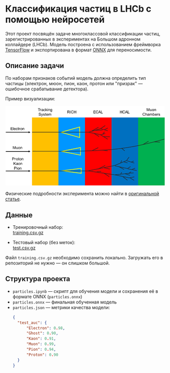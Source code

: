 # Классификация частиц в LHCb с помощью нейросетей

Этот проект посвящён задаче многоклассовой классификации частиц, зарегистрированных в экспериментах на Большом адронном коллайдере (LHCb). Модель построена с использованием фреймворка [TensorFlow](https://www.tensorflow.org) и экспортирована в формат [ONNX](https://onnx.ai) для переносимости.

## Описание задачи

По наборам признаков событий модель должна определить тип частицы (электрон, мюон, пион, каон, протон или "призрак" — ошибочное срабатывание детектора).

Пример визуализации:

![PID](pid.png)

Физические подробности эксперимента можно найти в [оригинальной статье](https://iopscience.iop.org/article/10.1088/1748-0221/3/08/S08005/pdf).

## Данные

- Тренировочный набор:  
  [training.csv.gz](https://github.com/hse-aml/hadron-collider-machine-learning/releases/download/Week_2/training.csv.gz)

- Тестовый набор (без меток):  
  [test.csv.gz](https://github.com/hse-aml/hadron-collider-machine-learning/releases/download/Week_2/test.csv.gz)

Файл `training.csv.gz` необходимо сохранить локально. Загружать его в репозиторий не нужно — он слишком большой.

## Структура проекта

- `particles.ipynb` — скрипт для обучения модели и сохранения её в формате ONNX (`particles.onnx`)
- `particles.onnx` — финальная обученная модель
- `particles.json` — метрики качества модели:
  ```json
  {
    "test_auc": {
        "Electron": 0.98,
        "Ghost": 0.90,
        "Kaon": 0.91,
        "Muon": 0.99,
        "Pion": 0.94,
        "Proton": 0.90
    }
  }

